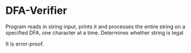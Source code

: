 DFA-Verifier
============

Program reads in string input, prints it and processes the entire string on a specified DFA, one character at a time. Determines whether string is legal 

It is error-proof. 

